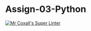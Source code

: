 # Assign-03-Python
[![Mr Coxall's Super Linter](https://github.com/ICS3U-Programming-FrankFW/Assign-03-Python/workflows/Mr%20Coxall's%20Super%20Linter/badge.svg)](https://github.com/ICS3U-Programming-FrankFW/Assign-03-Python/actions/)

